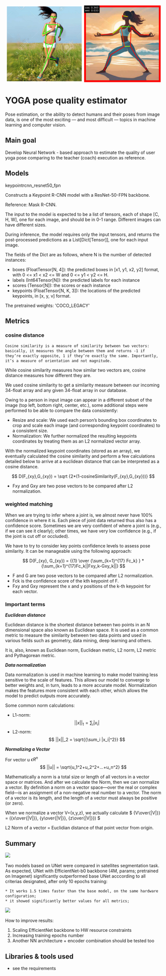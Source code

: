 <p align="center">
<img src='img.png' width=500>
</p>

# YOGA pose quality estimator 

Pose estimation, or the ability to detect humans and their poses from image data, is one of the most exciting — and most difficult — topics in machine learning and computer vision.

## Main goal
Develop Neural Network - based approach to estimate the quality of user yoga pose comparing to the teacher (coach) execution as reference. 

## Models
keypointrcnn_resnet50_fpn

Constructs a Keypoint R-CNN model with a ResNet-50-FPN backbone.

Reference: Mask R-CNN.

The input to the model is expected to be a list of tensors, each of shape [C, H, W], one for each image, and should be in 0-1 range. Different images can have different sizes.

During inference, the model requires only the input tensors, and returns the post-processed predictions as a List[Dict[Tensor]], one for each input image. 

The fields of the Dict are as follows, where N is the number of detected instances:
* boxes (FloatTensor[N, 4]): the predicted boxes in [x1, y1, x2, y2] format, with 0 <= x1 < x2 <= W and 0 <= y1 < y2 <= H.
* labels (Int64Tensor[N]): the predicted labels for each instance
* scores (Tensor[N]): the scores or each instance
* keypoints (FloatTensor[N, K, 3]): the locations of the predicted keypoints, in [x, y, v] format.

The pretrained weights: 'COCO_LEGACY'


## Metrics

### cosine distance

    Cosine similarity is a measure of similarity between two vectors: basically, it measures the angle between them and returns -1 if they’re exactly opposite, 1 if they’re exactly the same. Importantly, it’s a measure of orientation and not magnitude.

While cosine similarity measures how similar two vectors are, cosine distance measures how different they are. 

We used cosine similarity to get a similarity measure between our incoming 34-float array and any given 34-float array in our database.

Owing to a person in input image can appear in a different subset of the image (top left, bottom right, center, etc.), some additional steps were performed to be able to compare the data consistently:
* Resize and scale: We used each person’s bounding box coordinates to crop and scale each image (and corresponding keypoint coordinates) to a consistent size.
* Normalization: We further normalized the resulting keypoints coordinates by treating them as an L2 normalized vector array.

With the normalized keypoint coordinates (stored as an array), we eventually calculated the cosine similarity and perform a few calculations detailed below to arrive at a euclidean distance that can be interpreted as a cosine distance. 

$$ D(F_{xy},G_{xy}) = \sqrt {2*(1-cosineSimilarity(F_{xy},G_{xy}))} $$

* Fxy and Gxy are two pose vectors to be compared after L2 normalization.

### weighted matching

When we are trying to infer where a joint is, we almost never have 100% confidence in where it is. Each piece of joint data returned thus also has a confidence score. Sometimes we are very confident of where a joint is (e.g., if we can see it clearly); other times, we have very low confidence (e.g., if the joint is cut off or occluded). 

We have to try to consider key points confidence levels to assess pose similarity. It can be manageable using the following approach:

$$ D(F_{xy}, G_{xy}) = {{1} \over {\sum_{k=1}^{17} Fc_k} } * {\sum_{k=1}^{17}Fc_k||Fxy_k-Gxy_k||} $$

* F and G are two pose vectors to be compared after L2 normalization. 
* Fck is the confidence score of the kth keypoint of F. 
* Fxy and Gxy represent the x and y positions of the k-th keypoint for each vector.



### Important terms

***Euclidean distance***

Euclidean distance is the shortest distance between two points in an N dimensional space also known as Euclidean space. It is used as a common metric to measure the similarity between two data points and used in various fields such as geometry, data mining, deep learning and others.

It is, also, known as Euclidean norm, Euclidean metric, L2 norm, L2 metric and Pythagorean metric.

***Data normalization***

Data normalization is used in machine learning to make model training less sensitive to the scale of features. This allows our model to converge to better weights and, in turn, leads to a more accurate model. Normalization makes the features more consistent with each other, which allows the model to predict outputs more accurately.

Some common norm calculations:

* L1-norm: $$ ||x||_1 = {\sum_i |x_i|} $$
* L2-norm: $$ ||x||_2 = \sqrt{{\sum_i |x_i|^2}} $$

***Normalizing a Vector***

For vector u $\epsilon R^n$ 
$$ ||u|| = \sqrt{u_1^2+u_2^2+...+u_n^2} $$

Mathematically a norm is a total size or length of all vectors in a vector space or matrices. And after we calculate the Norm, then we can normalize a vector. By definition a norm on a vector space—over the real or complex field—is an assignment of a non-negative real number to a vector. The norm of a vector is its length, and the length of a vector must always be positive (or zero). 

When we normalize a vector V=(x,y,z), we actually calculate $ {V\over{|V|}} = ({x\over{|V|}}, {y\over{|V|}}, {z\over{|V|}}) $

L2 Norm of a vector = Euclidian distance of that point vector from origin.

## Summary

<img src='imgs/summary.png'>

Two models based on UNet were compared in satellites segmentation task.
As expected, UNet with EfficientNet-b0 backbone (4M, params; pretrained on Imagenet) significantly outperformed base UNet acccording to all criterias designated, after only 10 epochs training:
    
    * It works 1.5 times faster than the base model, on the same hardware configuration; 
    * it showed significantly better values ​​for all metrics;

<img src='imgs/models_vis.png'>

How to improve results:

1) Scaling EfficientNet backbone to HW resource constraints
2) Increasing training epochs number
3) Another NN architecture + encoder combination should be tested too

  
## Libraries & tools used
* see the requirements
